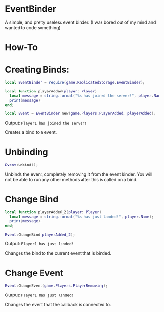 # EventBinder
A simple, and pretty useless event binder. (I was bored out of my mind and wanted to code something)

# How-To

# Creating Binds:
```lua
local EventBinder = require(game.ReplicatedStorage.EventBinder);

local function playerAdded(player: Player)
  local message = string.format("%s has joined the server!", player.Name);
  print(message);
end;

local Event = EventBinder.new(game.Players.PlayerAdded, playerAdded);
```

Output:
```Player1 has joined the server!```

Creates a bind to a event.

# Unbinding
```lua
Event:Unbind();
```
Unbinds the event, completely removing it from the event binder.
You will not be able to run any other methods after this is called on a bind.

# Change Bind
```lua
local function playerAdded_2(player: Player)
  local message = string.format("%s has just landed!", player.Name);
  print(message);
end;

Event:ChangeBind(playerAdded_2);
```

Output:
```Player1 has just landed!```

Changes the bind to the current event that is binded.

# Change Event
```lua
Event:ChangeEvent(game.Players.PlayerRemoving);
```

Output:
```Player1 has just landed!```

Changes the event that the callback is connected to.
